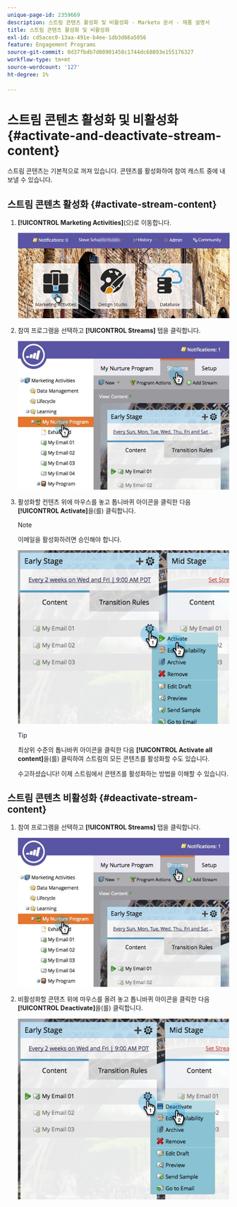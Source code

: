 ```yaml
---
unique-page-id: 2359669
description: 스트림 콘텐츠 활성화 및 비활성화 - Marketo 문서 - 제품 설명서
title: 스트림 콘텐츠 활성화 및 비활성화
exl-id: cd5acec0-13aa-491e-b4ee-1db3d66a5056
feature: Engagement Programs
source-git-commit: 0d37fbdb7d08901458c1744dc68893e155176327
workflow-type: tm+mt
source-wordcount: '127'
ht-degree: 1%

---
```


# 스트림 콘텐츠 활성화 및 비활성화 {#activate-and-deactivate-stream-content}

스트림 콘텐츠는 기본적으로 꺼져 있습니다. 콘텐츠를 활성화하여 참여 캐스트 중에 내보낼 수 있습니다.

## 스트림 콘텐츠 활성화 {#activate-stream-content}

1. **[!UICONTROL Marketing Activities]**(으)로 이동합니다.

   ![](assets/login-marketing-activities.png)

1. 참여 프로그램을 선택하고 **[!UICONTROL Streams]** 탭을 클릭합니다.

   ![](assets/cloneasteam.jpg)

1. 활성화할 컨텐츠 위에 마우스를 놓고 톱니바퀴 아이콘을 클릭한 다음 **[!UICONTROL Activate]**&#x200B;을(를) 클릭합니다.

   >[!NOTE]
   >
   >이메일을 활성화하려면 승인해야 합니다.

   ![](assets/image2014-9-15-16-3a33-3a42.png)

   >[!TIP]
   >
   >최상위 수준의 톱니바퀴 아이콘을 클릭한 다음 **[!UICONTROL Activate all content]**&#x200B;을(를) 클릭하여 스트림의 모든 콘텐츠를 활성화할 수도 있습니다.

   수고하셨습니다! 이제 스트림에서 콘텐츠를 활성화하는 방법을 이해할 수 있습니다.

## 스트림 콘텐츠 비활성화 {#deactivate-stream-content}

1. 참여 프로그램을 선택하고 **[!UICONTROL Streams]** 탭을 클릭합니다.

   ![](assets/cloneasteam.jpg)

1. 비활성화할 콘텐츠 위에 마우스를 올려 놓고 톱니바퀴 아이콘을 클릭한 다음 **[!UICONTROL Deactivate]**&#x200B;을(를) 클릭합니다.

   ![](assets/image2014-9-15-16-3a34-3a25.png)
